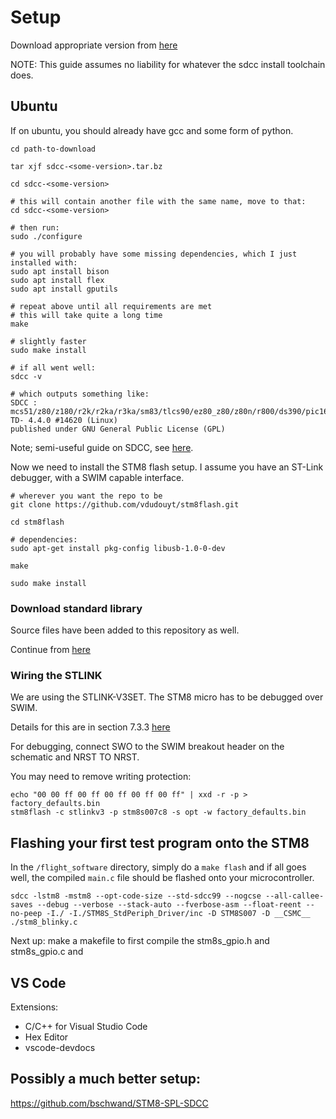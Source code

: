 # Setup

Download appropriate version from [here](https://sourceforge.net/projects/sdcc/)

NOTE: This guide assumes no liability for whatever the sdcc install toolchain does.

## Ubuntu

If on ubuntu, you should already have gcc and some form of python.

```
cd path-to-download

tar xjf sdcc-<some-version>.tar.bz

cd sdcc-<some-version>

# this will contain another file with the same name, move to that:
cd sdcc-<some-version>

# then run:
sudo ./configure

# you will probably have some missing dependencies, which I just installed with:
sudo apt install bison
sudo apt install flex
sudo apt install gputils

# repeat above until all requirements are met
# this will take quite a long time
make

# slightly faster
sudo make install

# if all went well:
sdcc -v

# which outputs something like:
SDCC : mcs51/z80/z180/r2k/r2ka/r3ka/sm83/tlcs90/ez80_z80/z80n/r800/ds390/pic16/pic14/TININative/ds400/hc08/s08/stm8/pdk13/pdk14/pdk15/mos6502/mos65c02 TD- 4.4.0 #14620 (Linux)
published under GNU General Public License (GPL)
```

Note; semi-useful guide on SDCC, see [here](https://martyn.welchs.me.uk/posts/installing-and-using-sdcc-on-linux/).

Now we need to install the STM8 flash setup. I assume you have an ST-Link debugger, with a SWIM capable interface.
```
# wherever you want the repo to be
git clone https://github.com/vdudouyt/stm8flash.git

cd stm8flash

# dependencies:
sudo apt-get install pkg-config libusb-1.0-0-dev

make

sudo make install
```

### Download standard library
Source files have been added to this repository as well.

Continue from [here](https://github.com/hbend1li/stm8_started?tab=readme-ov-file#get-started)

### Wiring the STLINK
We are using the STLINK-V3SET. The STM8 micro has to be debugged over SWIM.

Details for this are in section 7.3.3 [here](https://www.st.com/resource/en/user_manual/um2448-stlinkv3set-debuggerprogrammer-for-stm8-and-stm32-stmicroelectronics.pdf)

For debugging, connect SWO to the SWIM breakout header on the schematic and NRST TO NRST.

You may need to remove writing protection:

```
echo "00 00 ff 00 ff 00 ff 00 ff 00 ff" | xxd -r -p > factory_defaults.bin
stm8flash -c stlinkv3 -p stm8s007c8 -s opt -w factory_defaults.bin
```

## Flashing your first test program onto the STM8

In the `/flight_software` directory, simply do a `make flash` and if all goes well,
the compiled `main.c` file should be flashed onto your microcontroller.

```
sdcc -lstm8 -mstm8 --opt-code-size --std-sdcc99 --nogcse --all-callee-saves --debug --verbose --stack-auto --fverbose-asm --float-reent --no-peep -I./ -I./STM8S_StdPeriph_Driver/inc -D STM8S007 -D __CSMC__ ./stm8_blinky.c
```

Next up: make a makefile to first compile the stm8s_gpio.h and stm8s_gpio.c and 

## VS Code

Extensions:

- C/C++ for Visual Studio Code
- Hex Editor
- vscode-devdocs

## Possibly a much better setup:
https://github.com/bschwand/STM8-SPL-SDCC